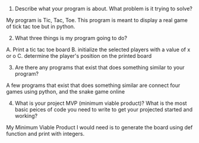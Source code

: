 1. Describe what your program is about. What problem is it trying to solve?

My program is Tic, Tac, Toe. This program is meant to display a real game of tick tac toe but in python. 

2. What three things is my program going to do?

A. Print a tic tac toe board
B. initialize the selected players with a value of x or o
C. determine the player's position on the printed board

3. Are there any programs that exist that does something similar to your program?

A few programs that exist that does something similar are connect four games using python, and the snake game online

4. What is your project MVP (minimum viable product)? What is the most basic peices of code you need to write to get your projected started and working? 

My Minimum Viable Product I would need is to generate the board using def function and print with integers.